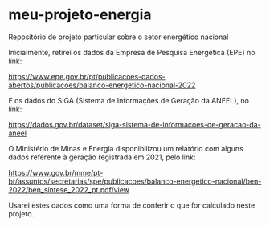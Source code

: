 # meu-projeto-energia
Repositório de projeto particular sobre o setor energético nacional

Inicialmente, retirei os dados da Empresa de Pesquisa Energética (EPE) no link: 

https://www.epe.gov.br/pt/publicacoes-dados-abertos/publicacoes/balanco-energetico-nacional-2022

E os dados do SIGA (Sistema de Informações de Geração da ANEEL), no link:

https://dados.gov.br/dataset/siga-sistema-de-informacoes-de-geracao-da-aneel


O Ministério de Minas e Energia disponibilizou um relatório com alguns dados referente à geração registrada em 2021, pelo link:

https://www.gov.br/mme/pt-br/assuntos/secretarias/spe/publicacoes/balanco-energetico-nacional/ben-2022/ben_sintese_2022_pt.pdf/view

Usarei estes dados como uma forma de conferir o que for calculado neste projeto.
